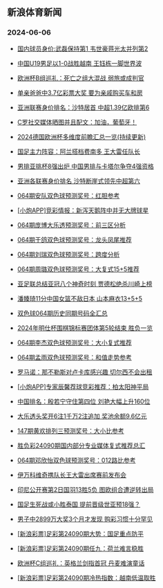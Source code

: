 ## 新浪体育新闻 
### 2024-06-06

+ [国内球员身价:武磊保持第1 韦世豪蒋光太并列第2](https://sports.sina.com.cn/china/2024-06-05/doc-inaxryqh6009308.shtml)

+ [中国U19男足以1-0战胜越南 王钰栋一脚世界波](https://sports.sina.com.cn/china/2024-06-05/doc-inaxryqm7172921.shtml)

+ [欧洲杯B组巡礼：死亡之组大混战 弱旅或成判官](https://sports.sina.com.cn/l/2024-06-05/doc-inaxqnny6716547.shtml)

+ [单亲爸爸中3.7亿彩票大奖 要为亲戚购买车和房](https://sports.sina.com.cn/l/2024-06-05/doc-inaxruhk6089806.shtml)

+ [亚洲联赛身价排名：沙特居首 中超1.39亿欧排第6](https://sports.sina.com.cn/china/2024-06-05/doc-inaxryqh6011863.shtml)

+ [C罗社交媒体晒图并且配文：加油，葡萄牙！](https://sports.sina.com.cn/global/europe/2024-06-05/doc-inaxryqh6004524.shtml)

+ [2024德国欧洲杯多维度前瞻汇总一览(持续更新)](https://sports.sina.com.cn/l/2024-06-05/doc-inaxqnny6718017.shtml)

+ [国足主力阵容：阿兰搭档费南多 王大雷任队长](https://sports.sina.com.cn/china/2024-06-05/doc-inaxsmea5819399.shtml)

+ [男排亚挑杯8强出炉 中国男排与卡塔尔争夺4强资格](https://sports.sina.com.cn/others/volleyball/2024-06-05/doc-inaxrpyr7368358.shtml)

+ [亚洲各联赛身价排名 沙特断崖式领先中超第六](https://sports.sina.com.cn/g/pl/2024-06-05/doc-inaxruhp7281450.shtml)

+ [064期安队双色球预测奖号：红胆参考](https://sports.sina.com.cn/l/2024-06-05/doc-inaxsmef6979733.shtml)

+ [[小炮APP]竞彩情报：新泻天鹅阵中并无大牌球星](https://sports.sina.com.cn/l/2024-06-05/doc-inaxryqm7173272.shtml)

+ [064期庞博大乐透预测奖号：前三区分析](https://sports.sina.com.cn/l/2024-06-05/doc-inaxsmea5829476.shtml)

+ [064期于鸽双色球预测奖号：龙头凤尾推荐](https://sports.sina.com.cn/l/2024-06-05/doc-inaxsmef6977799.shtml)

+ [064期刘瑞双色球预测奖号：跨度分析](https://sports.sina.com.cn/l/2024-06-05/doc-inaxsmef6975911.shtml)

+ [064期周璐双色球预测奖号：大复式15+5推荐](https://sports.sina.com.cn/l/2024-06-05/doc-inaxsmef6976317.shtml)

+ [亚足联总结亚冠八个神奇时刻 贾德松绝杀川崎上榜](https://sports.sina.com.cn/china/2024-06-05/doc-inaxryqm7192039.shtml)

+ [潘臻琦11分中国女篮不敌日本 山本麻衣13+5+5](https://sports.sina.com.cn/basketball/cba/2024-06-05/doc-inaxszzx6738352.shtml)

+ [双色球064期历史同期号码全汇总](https://sports.sina.com.cn/l/2024-06-05/doc-inaxryqh6026973.shtml)

+ [2024年明仕杯围棋锦标赛团体第5轮结束 胜负一览](https://sports.sina.com.cn/go/2024-06-05/doc-inaxsvtz6834391.shtml)

+ [064期李杰双色球预测奖号：大小复式推荐](https://sports.sina.com.cn/l/2024-06-05/doc-inaxsmef6980070.shtml)

+ [064期孟雨双色球预测奖号：和值走势参考](https://sports.sina.com.cn/l/2024-06-05/doc-inaxsmea5819261.shtml)

+ [罗马诺：那不勒斯对卢卡库感兴趣 切尔西不会出租](https://sports.sina.com.cn/g/pl/2024-06-05/doc-inaxszzx6730149.shtml)

+ [[小炮APP]专家辰馨荐球竞彩推荐：柏太阳神平局](https://sports.sina.com.cn/l/2024-06-05/doc-inaxsrmy5759841.shtml)

+ [中国排名：殷若宁守住第四位 刘艳大幅上升160位](https://sports.sina.com.cn/golf/lpga/2024-06-05/doc-inaxruhp7266359.shtml)

+ [大乐透头奖开6注1千万2注追加 奖池余额9.6亿元](https://sports.sina.com.cn/l/2024-06-05/doc-inaxszzx6754929.shtml)

+ [147期黄欢排列三预测奖号：大小比参考](https://sports.sina.com.cn/l/2024-06-05/doc-inaxsmea5866933.shtml)

+ [胜负彩24090期国内部分专业媒体复式推荐总汇](https://sports.sina.com.cn/l/2024-06-05/doc-inaxsrnc6927819.shtml)

+ [064期邓欣怡双色球预测奖号：012路比参考](https://sports.sina.com.cn/l/2024-06-05/doc-inaxsmef6976723.shtml)

+ [伊万科维奇携队长王大雷出席赛前发布会](https://sports.sina.com.cn/china/national/2024-06-05/doc-inaxszzx6760201.shtml)

+ [印尼公开赛第2日国羽13胜5负 图欧组合遭逆转出局](https://sports.sina.com.cn/others/badmin/2024-06-05/doc-inaxszzx6762853.shtml)

+ [国足生死战或小胜泰国 提前晋级世亚预18强？](https://sports.sina.com.cn/l/2024-06-06/doc-inaxtxfp6350322.shtml)

+ [男子中2899万大奖3个月才发现 购彩习惯十分罕见](https://sports.sina.com.cn/l/2024-06-06/doc-inaxtxfp6346866.shtml)

+ [[新浪彩票]足彩第24090期大势：国足重点防平](https://sports.sina.com.cn/l/2024-06-06/doc-inaxtxfp6356472.shtml)

+ [[新浪彩票]足彩第24090期任九：荷兰难言稳胜](https://sports.sina.com.cn/l/2024-06-06/doc-inaxtxfp6357166.shtml)

+ [欧洲杯C组巡礼：英格兰剑指首冠 丹麦难演童话](https://sports.sina.com.cn/l/2024-06-06/doc-inaxtxfp6349520.shtml)

+ [[新浪彩票]足彩第24090期冷热指数：越南低温取胜](https://sports.sina.com.cn/l/2024-06-06/doc-inaxtxfk5198511.shtml)

